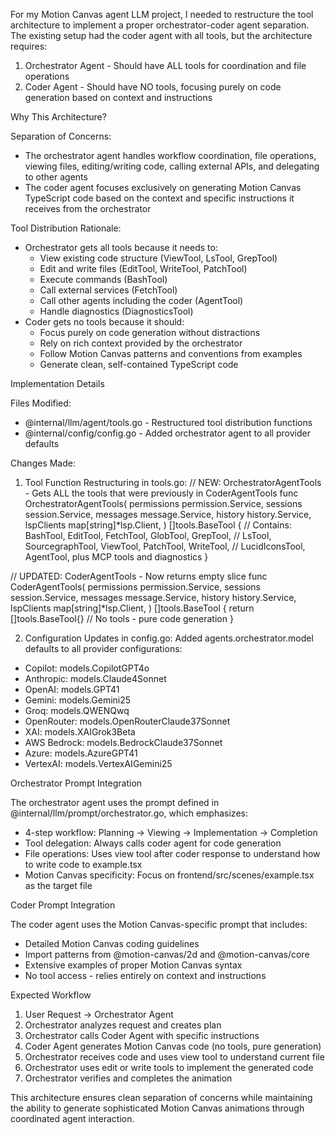 
  For my Motion Canvas agent LLM project, I needed to restructure the tool architecture to implement a proper
  orchestrator-coder agent separation. The existing setup had the coder agent with all tools, but the architecture
  requires:

  1. Orchestrator Agent - Should have ALL tools for coordination and file operations
  2. Coder Agent - Should have NO tools, focusing purely on code generation based on context and instructions

  Why This Architecture?

  Separation of Concerns:
  - The orchestrator agent handles workflow coordination, file operations, viewing files, editing/writing code, calling
  external APIs, and delegating to other agents
  - The coder agent focuses exclusively on generating Motion Canvas TypeScript code based on the context and specific
  instructions it receives from the orchestrator

  Tool Distribution Rationale:
  - Orchestrator gets all tools because it needs to:
    - View existing code structure (ViewTool, LsTool, GrepTool)
    - Edit and write files (EditTool, WriteTool, PatchTool)
    - Execute commands (BashTool)
    - Call external services (FetchTool)
    - Call other agents including the coder (AgentTool)
    - Handle diagnostics (DiagnosticsTool)
  - Coder gets no tools because it should:
    - Focus purely on code generation without distractions
    - Rely on rich context provided by the orchestrator
    - Follow Motion Canvas patterns and conventions from examples
    - Generate clean, self-contained TypeScript code

  Implementation Details

  Files Modified:

  - @internal/llm/agent/tools.go - Restructured tool distribution functions
  - @internal/config/config.go - Added orchestrator agent to all provider defaults

  Changes Made:

  1. Tool Function Restructuring in tools.go:
  // NEW: OrchestratorAgentTools - Gets ALL the tools that were previously in CoderAgentTools
  func OrchestratorAgentTools(
      permissions permission.Service,
      sessions session.Service, 
      messages message.Service,
      history history.Service,
      lspClients map[string]*lsp.Client,
  ) []tools.BaseTool {
      // Contains: BashTool, EditTool, FetchTool, GlobTool, GrepTool, 
      // LsTool, SourcegraphTool, ViewTool, PatchTool, WriteTool, 
      // LucidIconsTool, AgentTool, plus MCP tools and diagnostics
  }

  // UPDATED: CoderAgentTools - Now returns empty slice
  func CoderAgentTools(
      permissions permission.Service,
      sessions session.Service,
      messages message.Service, 
      history history.Service,
      lspClients map[string]*lsp.Client,
  ) []tools.BaseTool {
      return []tools.BaseTool{} // No tools - pure code generation
  }

  2. Configuration Updates in config.go:
  Added agents.orchestrator.model defaults to all provider configurations:
  - Copilot: models.CopilotGPT4o
  - Anthropic: models.Claude4Sonnet
  - OpenAI: models.GPT41
  - Gemini: models.Gemini25
  - Groq: models.QWENQwq
  - OpenRouter: models.OpenRouterClaude37Sonnet
  - XAI: models.XAIGrok3Beta
  - AWS Bedrock: models.BedrockClaude37Sonnet
  - Azure: models.AzureGPT41
  - VertexAI: models.VertexAIGemini25

  Orchestrator Prompt Integration

  The orchestrator agent uses the prompt defined in @internal/llm/prompt/orchestrator.go, which emphasizes:
  - 4-step workflow: Planning → Viewing → Implementation → Completion
  - Tool delegation: Always calls coder agent for code generation
  - File operations: Uses view tool after coder response to understand how to write code to example.tsx
  - Motion Canvas specificity: Focus on frontend/src/scenes/example.tsx as the target file

  Coder Prompt Integration

  The coder agent uses the Motion Canvas-specific prompt that includes:
  - Detailed Motion Canvas coding guidelines
  - Import patterns from @motion-canvas/2d and @motion-canvas/core
  - Extensive examples of proper Motion Canvas syntax
  - No tool access - relies entirely on context and instructions

  Expected Workflow

  1. User Request → Orchestrator Agent
  2. Orchestrator analyzes request and creates plan
  3. Orchestrator calls Coder Agent with specific instructions
  4. Coder Agent generates Motion Canvas code (no tools, pure generation)
  5. Orchestrator receives code and uses view tool to understand current file
  6. Orchestrator uses edit or write tools to implement the generated code
  7. Orchestrator verifies and completes the animation

  This architecture ensures clean separation of concerns while maintaining the ability to generate sophisticated Motion
  Canvas animations through coordinated agent interaction.